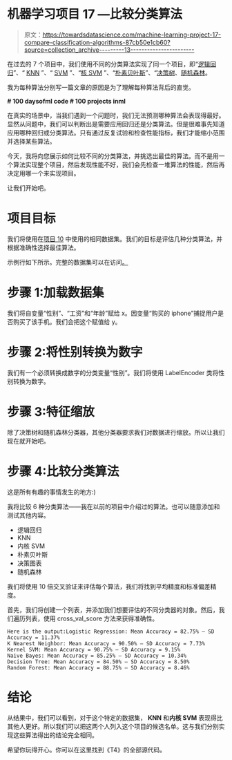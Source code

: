 # 机器学习项目 17 —比较分类算法

> 原文：<https://towardsdatascience.com/machine-learning-project-17-compare-classification-algorithms-87cb50e1cb60?source=collection_archive---------13----------------------->

在过去的 7 个项目中，我们使用不同的分类算法实现了同一个项目，即“[逻辑回归](https://medium.com/@omairaasim/machine-learning-project-10-predict-which-customers-bought-an-iphone-ea7b153db676)”、“ [KNN](https://medium.com/@omairaasim/machine-learning-project-11-whose-my-neighbor-k-nearest-neighbor-3e9184ce5f89) ”、“ [SVM](https://medium.com/@omairaasim/machine-learning-project-12-using-support-vector-classification-8f940c25101a) ”、“[核 SVM](https://medium.com/@omairaasim/machine-learning-project-13-using-kernel-support-vector-machine-9ca23bf39ac0) ”、“[朴素贝叶斯](https://medium.com/@omairaasim/machine-learning-project-14-naive-bayes-classifier-step-by-step-a1f4a5e5f834)”、“[决策树](https://medium.com/@omairaasim/machine-learning-project-15-decision-tree-classifier-step-by-step-aaaae0c2a111)、[随机森林](https://medium.com/@omairaasim/machine-learning-project-16-random-forest-classifier-414bb558d2c2)。

我为每种算法分别写一篇文章的原因是为了理解每种算法背后的直觉。

**# 100 daysofml code # 100 projects inml**

在真实的场景中，当我们遇到一个问题时，我们无法预测哪种算法会表现得最好。显然从问题中，我们可以判断出是需要应用回归还是分类算法。但是很难事先知道应用哪种回归或分类算法。只有通过反复试验和检查性能指标，我们才能缩小范围并选择某些算法。

今天，我将向您展示如何比较不同的分类算法，并挑选出最佳的算法。而不是用一个算法实现整个项目，然后发现性能不好，我们会先检查一堆算法的性能，然后再决定用哪一个来实现项目。

让我们开始吧。

# 项目目标

我们将使用在[项目 10](https://medium.com/@omairaasim/machine-learning-project-10-predict-which-customers-bought-an-iphone-ea7b153db676) 中使用的相同数据集。我们的目标是评估几种分类算法，并根据准确性选择最佳算法。

示例行如下所示。完整的数据集可以在访问[。](https://github.com/omairaasim/machine_learning/tree/master/project_17_compare_classification_algorithms)

# 步骤 1:加载数据集

我们将自变量“性别”、“工资”和“年龄”赋给 x。因变量“购买的 iphone”捕捉用户是否购买了该手机。我们会把这个赋值给 y。

# 步骤 2:将性别转换为数字

我们有一个必须转换成数字的分类变量“性别”。我们将使用 LabelEncoder 类将性别转换为数字。

# 步骤 3:特征缩放

除了决策树和随机森林分类器，其他分类器要求我们对数据进行缩放。所以让我们现在就开始吧。

# 步骤 4:比较分类算法

这是所有有趣的事情发生的地方:)

我将比较 6 种分类算法——我在以前的项目中介绍过的算法。也可以随意添加和测试其他内容。

*   逻辑回归
*   KNN
*   内核 SVM
*   朴素贝叶斯
*   决策图表
*   随机森林

我们将使用 10 倍交叉验证来评估每个算法，我们将找到平均精度和标准偏差精度。

首先，我们将创建一个列表，并添加我们想要评估的不同分类器的对象。然后，我们遍历列表，使用 cross_val_score 方法来获得准确性。

```
Here is the output:Logistic Regression: Mean Accuracy = 82.75% — SD Accuracy = 11.37%
K Nearest Neighbor: Mean Accuracy = 90.50% — SD Accuracy = 7.73%
Kernel SVM: Mean Accuracy = 90.75% — SD Accuracy = 9.15%
Naive Bayes: Mean Accuracy = 85.25% — SD Accuracy = 10.34%
Decision Tree: Mean Accuracy = 84.50% — SD Accuracy = 8.50%
Random Forest: Mean Accuracy = 88.75% — SD Accuracy = 8.46%
```

# 结论

从结果中，我们可以看到，对于这个特定的数据集， **KNN** 和**内核 SVM** 表现得比其他人更好。所以我们可以把这两个人列入这个项目的候选名单。这与我们分别实现这些算法得出的结论完全相同。

希望你玩得开心。你可以在这里找到《T4》的全部源代码。